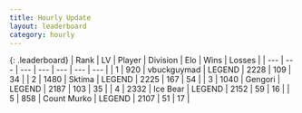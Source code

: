 ```yaml
---
title: Hourly Update
layout: leaderboard
category: hourly
---
```


{: .leaderboard}
| Rank | LV | Player | Division | Elo | Wins | Losses |
| --- | --- | --- | --- | --- | --- | --- |
| <span data-change="1">1</span> | 920 | <span title="ID: 418052">vbuckguymad</span> | LEGEND | <span data-change="19">2228</span> | <span data-change="4">109</span> | <span data-change="0">34</span> |
| <span data-change="-1">2</span> | 1480 | <span title="ID: 353063">Sktima</span> | LEGEND | <span data-change="0">2225</span> | <span data-change="0">167</span> | <span data-change="0">54</span> |
| <span data-change="0">3</span> | 1040 | <span title="ID: 294236">Gengori</span> | LEGEND | <span data-change="0">2187</span> | <span data-change="0">103</span> | <span data-change="0">35</span> |
| <span data-change="0">4</span> | 2332 | <span title="ID: 417840">Ice Bear</span> | LEGEND | <span data-change="0">2152</span> | <span data-change="0">59</span> | <span data-change="0">16</span> |
| <span data-change="0">5</span> | 858 | <span title="ID: 498323">Count Murko</span> | LEGEND | <span data-change="0">2107</span> | <span data-change="0">51</span> | <span data-change="0">17</span> |